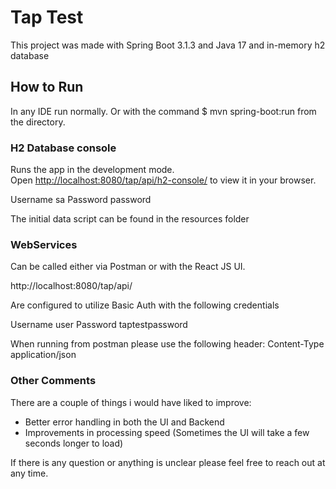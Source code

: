 # Tap Test

This project was made with Spring Boot 3.1.3 and Java 17
and in-memory h2 database

## How to Run

In any IDE run normally.
Or with the command $ mvn spring-boot:run from the directory.

### H2 Database console

Runs the app in the development mode.\
Open [http://localhost:8080/tap/api/h2-console/](http://localhost:8080/tap/api/h2-console/) to view it in your browser.

Username sa
Password password

The initial data script can be found in the resources folder

### WebServices

Can be called either via Postman or with the React JS UI.

http://localhost:8080/tap/api/

Are configured to utilize Basic Auth with the following credentials

Username user
Password taptestpassword

When running from postman please use the following header:
Content-Type application/json

### Other Comments

There are a couple of things i would have liked to improve:
- Better error handling in both the UI and Backend
- Improvements in processing speed (Sometimes the UI will take a few seconds longer to load)

If there is any question or anything is unclear please feel free to reach out at any time.
